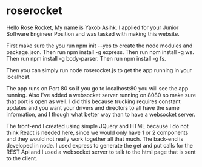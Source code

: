 # roserocket

Hello Rose Rocket, 
My name is Yakob Asihk. I applied for your Junior Software Engineer Position and was tasked with making this website. 

First make sure the you run npm init --yes to create the node modules and package.json.
Then run npm install -g express.
Then run npm install -g ws.
Then run npm install -g body-parser.
Then run npm install -g fs.

Then you can simply run node roserocket.js to get the app running in your localhost.

The app runs on Port 80 so if you go to localhost:80 you will see the app running. Also I've added a websocket server running on 8080 so make sure that port is open as well. I did this because trucking requires constant updates and you want your drivers and directors to all have the same information, and I though what better way than to have a websocket server.

The front-end I created using simple JQuery and HTML because I do not think React is needed here, since we would only have 1 or 2 components and they would not really work together all that much. The back-end is developed in node. I used express to generate the get and put calls for the REST Api and I used a websocket server to talk to the html page that is sent to the client. 
